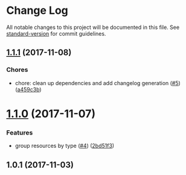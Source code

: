 # Change Log

All notable changes to this project will be documented in this file. See [standard-version](https://github.com/conventional-changelog/standard-version) for commit guidelines.

<a name="1.1.1"></a>
## [1.1.1](https://github.com/deployd/dpd-dashboard/compare/v1.1.0...v1.1.1) (2017-11-08)

### Chores

* chore: clean up dependencies and add changelog generation ([#5](https://github.com/deployd/dpd-dashboard/issues/5)) ([a459c3b](https://github.com/deployd/dpd-dashboard/commit/a459c3b))

<a name="1.1.0"></a>
# [1.1.0](https://github.com/deployd/dpd-dashboard/compare/v1.0.1...v1.1.0) (2017-11-07)


### Features

* group resources by type ([#4](https://github.com/deployd/dpd-dashboard/issues/4)) ([2bd51f3](https://github.com/deployd/dpd-dashboard/commit/2bd51f3))



<a name="1.0.1"></a>
## 1.0.1 (2017-11-03)



